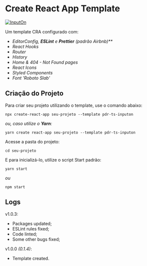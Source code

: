 # Create React App Template

[![InputOn](https://camo.githubusercontent.com/a2e91dcd290082c03abcce3c5d82b2676363ff29eb8c8fd2a1a7186b9248f161/68747470733a2f2f692e696d6775722e636f6d2f7a6237715048682e706e67)](http://inputon.com.br)

Um template CRA configurado com:

- _EditorConfig, **ESLint** e **Prettier** (padrão Airbnb)\*\*_
- _React Hooks_
- _Router_
- _History_
- _Home & 404 - Not Found pages_
- _React Icons_
- _Styled Components_
- _Font 'Roboto Slab'_

## Criação do Projeto

Para criar seu projeto utilizando o template, use o comando abaixo:

    npx create-react-app seu-projeto --template pdr-ts-inputon

_ou, caso utilize o **Yarn**:_

    yarn create react-app seu-projeto --template pdr-ts-inputon

Acesse a pasta do projeto:

    cd seu-projeto

E para inicializá-lo, utilize o script Start padrão:

    yarn start

_ou_

    npm start

## Logs

v1.0.3:

- Packages updated;
- ESLint rules fixed;
- Code linted;
- Some other bugs fixed;

v1.0.0 _(0.1.4)_:

- Template created.
